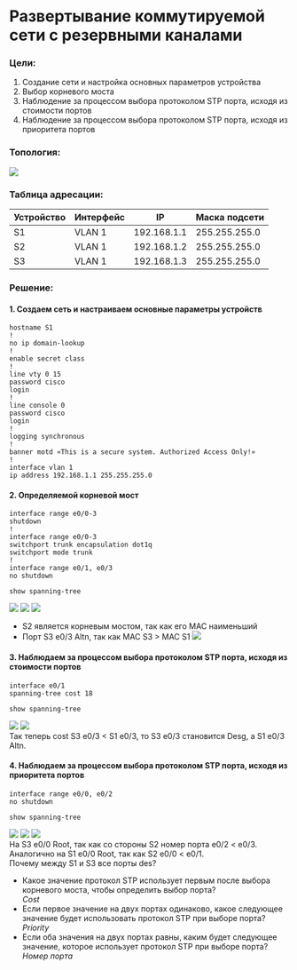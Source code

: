 # Развертывание коммутируемой сети с резервными каналами

### Цели:
1. Создание сети и настройка основных параметров устройства
2. Выбор корневого моста
3. Наблюдение за процессом выбора протоколом STP порта, исходя из стоимости портов
4. Наблюдение за процессом выбора протоколом STP порта, исходя из приоритета портов

### Топология:
![](https://raw.githubusercontent.com/mineralka-sudo/otus/main/labs/stp/topology.PNG)

### Таблица адресации:
| Устройство | Интерфейс | IP          | Маска подсети |
|------------|-----------|-------------|---------------|
| S1         | VLAN 1    | 192.168.1.1 | 255.255.255.0 |
| S2         | VLAN 1    | 192.168.1.2 | 255.255.255.0 |
| S3         | VLAN 1    | 192.168.1.3 | 255.255.255.0 |

### Решение:
#### 1. Создаем сеть и настраиваем основные параметры устройств
```
hostname S1
!
no ip domain-lookup
!
enable secret class
!
line vty 0 15
password cisco
login
!
line console 0
password cisco
login
!
logging synchronous
!
banner motd «This is a secure system. Authorized Access Only!»
!
interface vlan 1
ip address 192.168.1.1 255.255.255.0
```
#### 2. Определяемой корневой мост
```
interface range e0/0-3
shutdown
!
interface range e0/0-3
switchport trunk encapsulation dot1q
switchport mode trunk
!
interface range e0/1, e0/3
no shutdown
```
```
show spanning-tree
```
![](https://github.com/mineralka-sudo/otus/blob/main/labs/stp/S1_2.PNG?raw=true)
![](https://github.com/mineralka-sudo/otus/blob/main/labs/stp/S2_2.PNG?raw=true)
![](https://github.com/mineralka-sudo/otus/blob/main/labs/stp/S3_2.PNG?raw=true)
- S2 является корневым мостом, так как его MAC наименьший 
- Порт S3 e0/3 Altn, так как MAC S3 > MAC S1 
![](https://github.com/mineralka-sudo/otus/blob/main/labs/stp/t.png?raw=true)   
#### 3. Наблюдаем за процессом выбора протоколом STP порта, исходя из стоимости портов
```
interface e0/1
spanning-tree cost 18
```
```
show spanning-tree
```
![](https://github.com/mineralka-sudo/otus/blob/main/labs/stp/S1_3.PNG?raw=true)
![](https://github.com/mineralka-sudo/otus/blob/main/labs/stp/S3_3.PNG?raw=true)   
Так теперь cost S3 e0/3 < S1 e0/3, то S3 e0/3 становится Desg, а S1 e0/3 Altn. 
#### 4. Наблюдаем за процессом выбора протоколом STP порта, исходя из приоритета портов
```
interface range e0/0, e0/2
no shutdown
```
```
show spanning-tree
```
![](https://github.com/mineralka-sudo/otus/blob/main/labs/stp/S1_4.PNG?raw=true)
![](https://github.com/mineralka-sudo/otus/blob/main/labs/stp/S2_4.PNG?raw=true)
![](https://github.com/mineralka-sudo/otus/blob/main/labs/stp/S3_4.PNG?raw=true)   
На S3 e0/0 Root, так как со стороны S2 номер порта e0/2 < e0/3. Аналогично на S1 e0/0 Root, так как S2 e0/0 < e0/1.   
Почему между S1 и S3 все порты des?

- Какое значение протокол STP использует первым после выбора корневого моста, чтобы определить выбор порта?    
*Cost*
- Если первое значение на двух портах одинаково, какое следующее значение будет использовать протокол STP при выборе порта?
*Priority*
- Если оба значения на двух портах равны, каким будет следующее значение, которое использует протокол STP при выборе порта?
*Номер порта*
